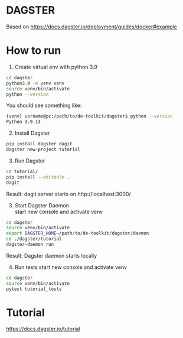 # DAGSTER

Based on https://docs.dagster.io/deployment/guides/docker#example

# How to run 
1. Create virtual env with python 3.9  
``` bash
cd dagster
python3.9 -m venv venv
source venv/bin/activate
python --version
```
You should see something like:  
``` bash
(venv) usrname@pc:/path/to/de-toolkit/dagster$ python --version
Python 3.9.13
```

2. Install Dagster  
``` bash
pip install dagster dagit
dagster new-project tutorial

```

3. Run Dagster
``` bash
cd tutorial/
pip install --editable .
dagit
```
Result: dagit server starts on http://localhost:3000/

3. Start Dagster Daemon  
start new console and activate venv
``` bash
cd dagster
source venv/bin/activate
export DAGSTER_HOME=/path/to/de-toolkit/dagster/daemon
cd ./dagster/tutorial
dagster-daemon run
```
Result: Dagster daemon starts locally

4. Run tests
start new console and activate venv
``` bash
cd dagster
source venv/bin/activate
pytest tutorial_tests
```

# Tutorial 
https://docs.dagster.io/tutorial


